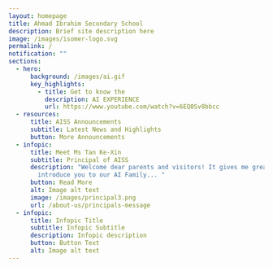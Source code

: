 ```yaml
---
layout: homepage
title: Ahmad Ibrahim Secondary School
description: Brief site description here
image: /images/isomer-logo.svg
permalink: /
notification: ""
sections:
  - hero:
      background: /images/ai.gif
      key_highlights:
        - title: Get to know the
          description: AI EXPERIENCE
          url: https://www.youtube.com/watch?v=6EQ0Sv8bbcc
  - resources:
      title: AISS Announcements
      subtitle: Latest News and Highlights
      button: More Announcements
  - infopic:
      title: Meet Ms Tan Ke-Xin
      subtitle: Principal of AISS
      description: "Welcome dear parents and visitors! It gives me great pleasure to
        introduce you to our AI Family... "
      button: Read More
      alt: Image alt text
      image: /images/principal3.png
      url: /about-us/principals-message
  - infopic:
      title: Infopic Title
      subtitle: Infopic Subtitle
      description: Infopic description
      button: Button Text
      alt: Image alt text
---
```

